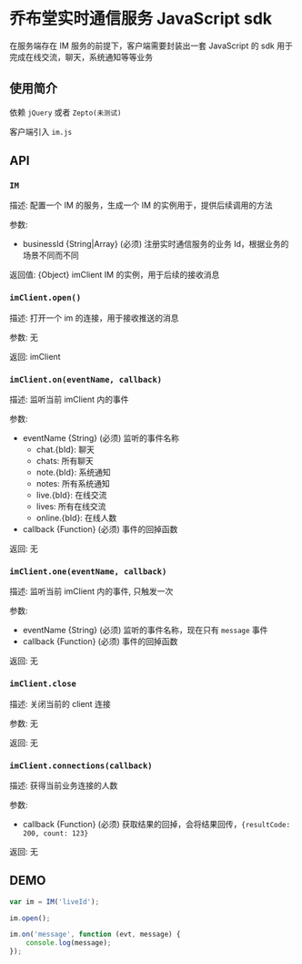 # 乔布堂实时通信服务 JavaScript sdk

在服务端存在 IM 服务的前提下，客户端需要封装出一套 JavaScript 的 sdk 用于完成在线交流，聊天，系统通知等等业务

## 使用简介

依赖 `jQuery` 或者 `Zepto(未测试)`

客户端引入 `im.js`

## API

### `IM` 

描述: 配置一个 IM 的服务，生成一个 IM 的实例用于，提供后续调用的方法

参数:

  * businessId {String|Array} (必须)  注册实时通信服务的业务 Id，根据业务的场景不同而不同

返回值: {Object} imClient IM 的实例，用于后续的接收消息

### `imClient.open()`

描述: 打开一个 im 的连接，用于接收推送的消息

参数: 无

返回: imClient

### `imClient.on(eventName, callback)`

描述: 监听当前 imClient 内的事件

参数:

  * eventName {String} (必须) 监听的事件名称
    * chat.{bId}: 聊天
    * chats: 所有聊天
    * note.{bId}: 系统通知
    * notes: 所有系统通知
    * live.{bId}: 在线交流
    * lives: 所有在线交流
    * online.{bId}: 在线人数
  * callback {Function} (必须) 事件的回掉函数

返回: 无

### `imClient.one(eventName, callback)`

描述: 监听当前 imClient 内的事件, 只触发一次

参数:

  * eventName {String} (必须) 监听的事件名称，现在只有 `message` 事件
  * callback {Function} (必须) 事件的回掉函数

返回: 无

### `imClient.close`

描述: 关闭当前的 client 连接

参数: 无

返回: 无

### `imClient.connections(callback)`

描述: 获得当前业务连接的人数

参数:

 * callback {Function} (必须) 获取结果的回掉，会将结果回传，`{resultCode: 200, count: 123}`
 
返回: 无

## DEMO

```javascript
var im = IM('liveId');

im.open();

im.on('message', function (evt, message) {
    console.log(message);
});
```
